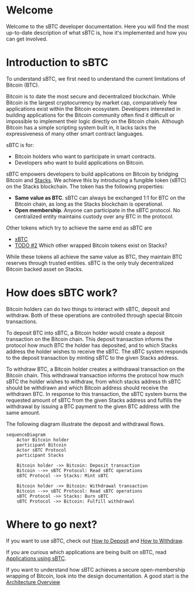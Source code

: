 # Welcome

Welcome to the sBTC developer documentation.
Here you will find the most up-to-date description of what sBTC is, how it's implemented and how you can get involved.

# Introduction to sBTC

To understand sBTC, we first need to understand the current limitations of Bitcoin (BTC).

Bitcoin is to date the most secure and decentralized blockchain.
While Bitcoin is the largest cryptocurrency by market cap, comparatively few applications exist within the Bitcoin ecosystem.
Developers interested in building applications for the Bitcoin community often find it difficult or impossible to implement their logic directly on the Bitcoin chain.
Although Bitcoin has a simple scripting system built in, it lacks lacks the expressiveness of many other smart contract languages.

sBTC is for:
- Bitcoin holders who want to participate in smart contracts.
- Developers who want to build applications on Bitcoin.

sBTC empowers developers to build applications on Bitcoin by bridging Bitcoin and [Stacks](https://www.stacks.co/).
We achieve this by introducing a fungible token (sBTC) on the Stacks blockchain.
The token has the following properties:

- **Same value as BTC**. sBTC can always be exchanged 1:1 for BTC on the Bitcoin chain, as long as the Stacks blockchain is operational.
- **Open membership**. Anyone can participate in the sBTC protocol. No centralized entity maintains custody over any BTC in the protocol.

Other tokens which try to achieve the same end as sBTC are

- [xBTC](https://www.stacks.co/blog/tokensoft-wrapped-fundamental-bitcoin-defi-building-blocks-xbtc)
- [TODO #2](https://github.com/stacks-network/sbtc-docs/issues/2) Which other wrapped Bitcoin tokens exist on Stacks?

While these tokens all achieve the same value as BTC, they maintain BTC reserves through trusted entities.
sBTC is the only truly decentralized Bitcoin backed asset on Stacks.

# How does sBTC work?

Bitcoin holders can do two things to interact with sBTC, deposit and withdraw.
Both of these operations are controlled through special Bitcoin transactions.

To deposit BTC into sBTC, a Bitcoin holder would create a deposit transaction on the Bitcoin chain.
This deposit transaction informs the protocol how much BTC the holder has deposited, and to which Stacks address the holder wishes to receive the sBTC.
The sBTC system responds to the deposit transaction by minting sBTC to the given Stacks address.

To withdraw BTC, a Bitcoin holder creates a withdrawal transaction on the Bitcoin chain.
This withdrawal transaction informs the protocol how much sBTC the holder wishes to withdraw, from which stacks address th sBTC should be withdrawn and which Bitcoin address should receive the withdrawn BTC.
In response to this transaction, the sBTC system burns the requested amount of sBTC from the given Stacks address and fulfills the withdrawal by issuing a BTC payment to the given BTC address with the same amount.

The following diagram illustrate the deposit and withdrawal flows.

```mermaid
sequenceDiagram
    Actor Bitcoin holder
    participant Bitcoin
    Actor sBTC Protocol
    participant Stacks

    Bitcoin holder ->> Bitcoin: Deposit transaction
    Bitcoin -->> sBTC Protocol: Read sBTC operations
    sBTC Protocol ->> Stacks: Mint sBTC

    Bitcoin holder ->> Bitcoin: Withdrawal transaction
    Bitcoin -->> sBTC Protocol: Read sBTC operations
    sBTC Protocol ->> Stacks: Burn sBTC
    sBTC Protocol ->> Bitcoin: Fulfill withdrawal
```

# Where to go next?
If you want to use sBTC, check out [How to Deposit](./how-to-deposit.md) and [How to Withdraw](./how-to-withdraw).

If you are curious which applications are being built on sBTC, read [Applications using sBTC](./applications.md).

If you want to understand how sBTC achieves a secure open-membership wrapping of Bitcoin, look into the design documentation. A good start is the [Architecture Overview](./architecture.md)
